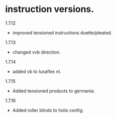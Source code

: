 # instruction versions.

1.7.12
- improved tensioned instructions duette/pleated.

1.7.13
- changed vvb direction.

1.7.14
- added vb to luxaflex nl.

1.7.15

- Added tensioned products to germania.

1.7.16

- Added roller blinds to holis config.